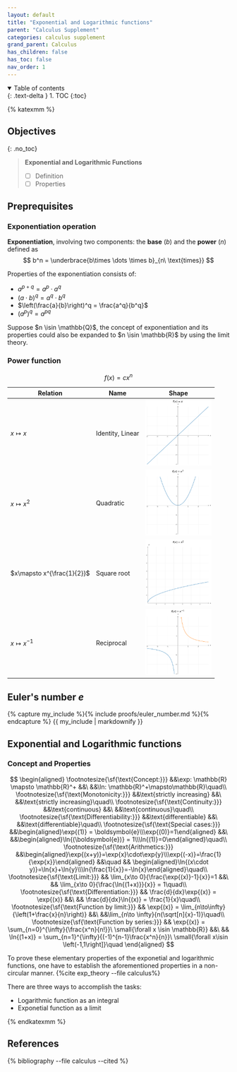 ```yaml
---
layout: default
title: "Exponential and Logarithmic functions"
parent: "Calculus Supplement"
categories: calculus supplement
grand_parent: Calculus
has_children: false
has_toc: false
nav_order: 1
---
```

<details open markdown="block">
  <summary> 
    Table of contents
  </summary>
  {: .text-delta }
1. TOC
{:toc}
</details>

{% katexmm %}

## Objectives
{: .no_toc}

> **Exponential and Logarithmic Functions**
>
> - [ ] Definition
> - [ ] Properties

## Preprequisites

### Exponentiation operation

**Exponentiation**, involving two components: the **base** ($b$) and the **power** ($n$) defined as
$$
b^n = \underbrace{b\times \dots \times b}_{n\ \text{times}}
$$

Properties of the exponentiation consists of:

- $a^{p+q} = a^p \cdot a^q$
- $(a\cdot b)^q = a^q \cdot b^q$
- $\left(\frac{a}{b}\right)^q = \frac{a^q}{b^q}$
- $\left(a^p\right)^q = a^{pq}$

Suppose $n \isin \mathbb{Q}$, the concept of exponentiation and its properties could also be expanded to $n \isin \mathbb{R}$ by using the limit theory.

### Power function

$$
  f(x) = cx^n
$$

| Relation | Name | Shape |
|----------|------|:-----:|
| $x\mapsto x$ | Identity, Linear | <img src='/assets/images/calculus/linear_func.png' width=150 height=150> |
| $x\mapsto x^2$ | Quadratic |  <img src='/assets/images/calculus/parabolic_func.png' width=150 height=150> |
| $x\mapsto x^{\frac{1}{2}}$ | Square root | <img src='/assets/images/calculus/square_root_func.png' width=150 height=150>|
| $x\mapsto x^{-1}$ | Reciprocal | <img src='/assets/images/calculus/hyperbolic_func.png' width=150 height=150>|

## Euler's number $e$

{% capture my_include %}{% include proofs/euler_number.md %}{% endcapture %}
{{ my_include | markdownify }}

## Exponential and Logarithmic functions

### Concept and Properties

$$
\begin{aligned}
  \footnotesize{\sf{\text{Concept:}}} &&\exp: \mathbb{R} \mapsto \mathbb{R}^+ &&\ &&\ln: \mathbb{R}^+\mapsto\mathbb{R}\quad\\
  \footnotesize{\sf{\text{Monotonicity:}}} &&\text{strictly increasing} &&\ &&\text{strictly increasing}\quad\\
  \footnotesize{\sf{\text{Continuity:}}} &&\text{continuous} &&\ &&\text{continuous}\quad\\
  \footnotesize{\sf{\text{Differentiability:}}} &&\text{differentiable} &&\ &&\text{differentiable}\quad\\
  \footnotesize{\sf{\text{Special cases:}}} &&\begin{aligned}\exp{(1)} = \boldsymbol{e}\\\exp{(0)}=1\end{aligned} &&\ &&\begin{aligned}\ln{(\boldsymbol{e})} = 1\\\ln{(1)}=0\end{aligned}\quad\\
  \footnotesize{\sf{\text{Arithmetics:}}} &&\begin{aligned}\exp{(x+y)}=\exp{x}\cdot\exp{y}\\\exp{(-x)}=\frac{1}{\exp{x}}\end{aligned} &&\quad && \begin{aligned}\ln{(x\cdot y)}=\ln{x}+\ln{y}\\\ln{\frac{1}{x}}=-\ln{x}\end{aligned}\quad\\
  \footnotesize{\sf{\text{Limit:}}} && \lim_{x\to 0}{\frac{\exp{(x)}-1}{x}}=1 &&\ && \lim_{x\to 0}{\frac{\ln{(1+x)}}{x}} = 1\quad\\
  \footnotesize{\sf{\text{Differentiation:}}} && \frac{d}{dx}\exp{(x)} = \exp{(x)} &&\ && \frac{d}{dx}\ln{(x)} = \frac{1}{x}\quad\\
  \footnotesize{\sf{\text{Function by limit:}}} && \exp{(x)} = \lim_{n\to\infty}{\left(1+\frac{x}{n}\right)} &&\ &&\lim_{n\to \infty}{n(\sqrt[n]{x}-1)}\quad\\
  \footnotesize{\sf{\text{Function by series:}}} && \exp{(x)} = \sum_{n=0}^{\infty}{\frac{x^n}{n!}}\ \small{\forall x \isin \mathbb{R}} &&\ && \ln{(1+x)} = \sum_{n=1}^{\infty}{(-1)^{n-1}\frac{x^n}{n}}\ \small{\forall x\isin \left(-1,1\right]}\quad
\end{aligned}
$$

To prove these elementary properties of the exponetial and logarithmic functions, one have to establish the aforementioned properties in a non-circular manner. {%cite exp_theory --file calculus%}

There are three ways to accomplish the tasks:

- Logarithmic function as an integral
- Exponetial function as a limit

{% endkatexmm %}

## References

{% bibliography --file calculus --cited %}
